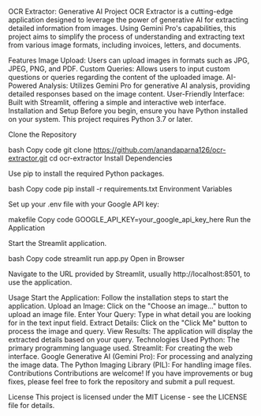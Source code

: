 OCR Extractor: Generative AI Project
OCR Extractor is a cutting-edge application designed to leverage the power of generative AI for extracting detailed information from images. Using Gemini Pro's capabilities, this project aims to simplify the process of understanding and extracting text from various image formats, including invoices, letters, and documents.

Features
Image Upload: Users can upload images in formats such as JPG, JPEG, PNG, and PDF.
Custom Queries: Allows users to input custom questions or queries regarding the content of the uploaded image.
AI-Powered Analysis: Utilizes Gemini Pro for generative AI analysis, providing detailed responses based on the image content.
User-Friendly Interface: Built with Streamlit, offering a simple and interactive web interface.
Installation and Setup
Before you begin, ensure you have Python installed on your system. This project requires Python 3.7 or later.

Clone the Repository

bash
Copy code
git clone https://github.com/anandaparna126/ocr-extractor.git
cd ocr-extractor
Install Dependencies

Use pip to install the required Python packages.

bash
Copy code
pip install -r requirements.txt
Environment Variables

Set up your .env file with your Google API key:

makefile
Copy code
GOOGLE_API_KEY=your_google_api_key_here
Run the Application

Start the Streamlit application.

bash
Copy code
streamlit run app.py
Open in Browser

Navigate to the URL provided by Streamlit, usually http://localhost:8501, to use the application.

Usage
Start the Application: Follow the installation steps to start the application.
Upload an Image: Click on the "Choose an image..." button to upload an image file.
Enter Your Query: Type in what detail you are looking for in the text input field.
Extract Details: Click on the "Click Me" button to process the image and query.
View Results: The application will display the extracted details based on your query.
Technologies Used
Python: The primary programming language used.
Streamlit: For creating the web interface.
Google Generative AI (Gemini Pro): For processing and analyzing the image data.
The Python Imaging Library (PIL): For handling image files.
Contributions
Contributions are welcome! If you have improvements or bug fixes, please feel free to fork the repository and submit a pull request.

License
This project is licensed under the MIT License - see the LICENSE file for details.
